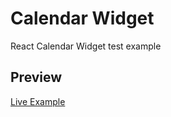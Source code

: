 # Calendar Widget
React Calendar Widget test example

## Preview
[Live Example](http://calendar-widget.greladesign.com)
